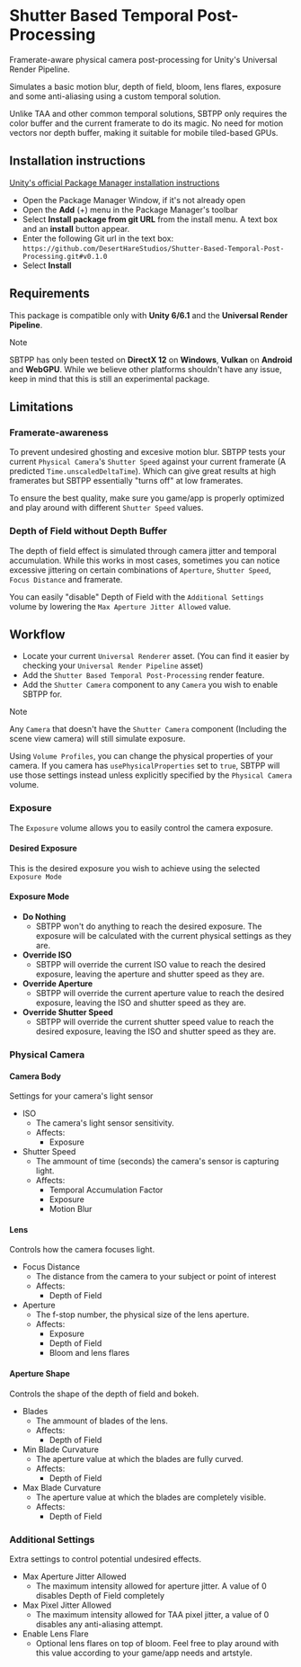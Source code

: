 # Shutter Based Temporal Post-Processing
Framerate-aware physical camera post-processing for Unity's Universal Render Pipeline.

Simulates a basic motion blur, depth of field, bloom, lens flares, exposure and some anti-aliasing using a custom temporal solution.

Unlike TAA and other common temporal solutions, SBTPP only requires the color buffer and the current framerate to do its magic. No need for motion vectors nor depth buffer, making it suitable for mobile tiled-based GPUs.

## Installation instructions
[Unity's official Package Manager installation instructions](https://docs.unity3d.com/Manual/upm-ui-giturl.html)

* Open the Package Manager Window, if it's not already open
* Open the **Add** (+) menu in the Package Manager's toolbar
* Select **Install package from git URL** from the install menu. A text box and an **install** button appear.
* Enter the following Git url in the text box:
```https://github.com/DesertHareStudios/Shutter-Based-Temporal-Post-Processing.git#v0.1.0```
* Select **Install**

## Requirements
This package is compatible only with **Unity 6/6.1** and the **Universal Render Pipeline**.

> [!NOTE] 
> SBTPP has only been tested on **DirectX 12** on **Windows**, **Vulkan** on **Android** and **WebGPU**. While we believe other platforms shouldn't have any issue, keep in mind that this is still an experimental package.

## Limitations
### Framerate-awareness
To prevent undesired ghosting and excesive motion blur. SBTPP tests your current `Physical Camera`'s `Shutter Speed` against your current framerate (A predicted `Time.unscaledDeltaTime`). Which can give great results at high framerates but SBTPP essentially "turns off" at low framerates.

To ensure the best quality, make sure you game/app is properly optimized and play around with different `Shutter Speed` values.

### Depth of Field without Depth Buffer
The depth of field effect is simulated through camera jitter and temporal accumulation. While this works in most cases, sometimes you can notice excessive jittering on certain combinations of `Aperture`, `Shutter Speed`, `Focus Distance` and framerate.

You can easily "disable" Depth of Field with the `Additional Settings` volume by lowering the `Max Aperture Jitter Allowed` value.

## Workflow
* Locate your current `Universal Renderer` asset. (You can find it easier by checking your `Universal Render Pipeline` asset)
* Add the `Shutter Based Temporal Post-Processing` render feature.
* Add the `Shutter Camera` component to any `Camera` you wish to enable SBTPP for.

> [!NOTE]
> Any `Camera` that doesn't have the `Shutter Camera` component (Including the scene view camera) will still simulate exposure.

Using `Volume Profiles`, you can change the physical properties of your camera. If you camera has `usePhysicalProperties` set to `true`, SBTPP will use those settings instead unless explicitly specified by the `Physical Camera` volume.

### Exposure
The `Exposure` volume allows you to easily control the camera exposure.

#### Desired Exposure
This is the desired exposure you wish to achieve using the selected `Exposure Mode`

#### Exposure Mode
* **Do Nothing**
  * SBTPP won't do anything to reach the desired exposure. The exposure will be calculated with the current physical settings as they are.
* **Override ISO**
  * SBTPP will override the current ISO value to reach the desired exposure, leaving the aperture and shutter speed as they are.
* **Override Aperture**
  * SBTPP will override the current aperture value to reach the desired exposure, leaving the ISO and shutter speed as they are.
* **Override Shutter Speed**
  * SBTPP will override the current shutter speed value to reach the desired exposure, leaving the ISO and shutter speed as they are.

### Physical Camera

#### Camera Body
Settings for your camera's light sensor

* ISO
  * The camera's light sensor sensitivity.
  * Affects:
    * Exposure
* Shutter Speed
  * The ammount of time (seconds) the camera's sensor is capturing light.
  * Affects:
    * Temporal Accumulation Factor
    * Exposure
    * Motion Blur

#### Lens
Controls how the camera focuses light.

* Focus Distance
  * The distance from the camera to your subject or point of interest
  * Affects:
    * Depth of Field
* Aperture
  * The f-stop number, the physical size of the lens aperture.
  * Affects:
    * Exposure
    * Depth of Field
    * Bloom and lens flares

#### Aperture Shape
Controls the shape of the depth of field and bokeh.

* Blades
  * The ammount of blades of the lens.
  * Affects:
    * Depth of Field
* Min Blade Curvature
  * The aperture value at which the blades are fully curved.
  * Affects:
    * Depth of Field
* Max Blade Curvature
  * The aperture value at which the blades are completely visible.
  * Affects:
    * Depth of Field

### Additional Settings
Extra settings to control potential undesired effects.

* Max Aperture Jitter Allowed
  * The maximum intensity allowed for aperture jitter. A value of 0 disables Depth of Field completely
* Max Pixel Jitter Allowed
  * The maximum intensity allowed for TAA pixel jitter, a value of 0 disables any anti-aliasing attempt.
* Enable Lens Flare
  * Optional lens flares on top of bloom. Feel free to play around with this value according to your game/app needs and artstyle.
